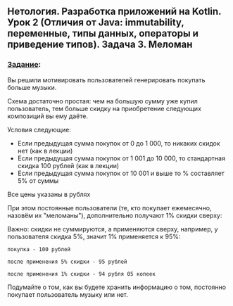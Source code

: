## Нетология. Разработка приложений на Kotlin. Урок 2 (Отличия от Java: immutability, переменные, типы данных, операторы и приведение типов). Задача 3. Меломан

### [Задание](https://github.com/netology-code/kt-homeworks/tree/master/02_basics):

Вы решили мотивировать пользователей генерировать покупать больше музыки.

Схема достаточно простая: чем на большую сумму уже купил пользователь, тем больше скидку на приобретение следующих композиций вы ему даёте.

Условия следующие:

- Если предыдущая сумма покупок от 0 до 1 000, то никаких скидок нет (как в лекции)
- Если предыдущая сумма покупок от 1 001 до 10 000, то стандартная скидка 100 рублей (как в лекции)
- Если предыдущая сумма покупок от 10 001 и выше то % составляет 5% от суммы

Все цены указаны в рублях

При этом постоянные пользователи (те, кто покупает ежемесячно, назовём их "меломаны"), дополнительно получают 1% скидки сверху:

Важно: скидки не суммируются, а применяются сверху, например, у пользователя скидка 5%, значит 1% применяется к 95%:

```
покупка - 100 рублей

после применения 5% скидки - 95 рублей

после применения 1% скидки - 94 рубля 05 копеек
```

Подумайте о том, как вы будете хранить информацию о том, постоянно покупает пользователь музыку или нет.